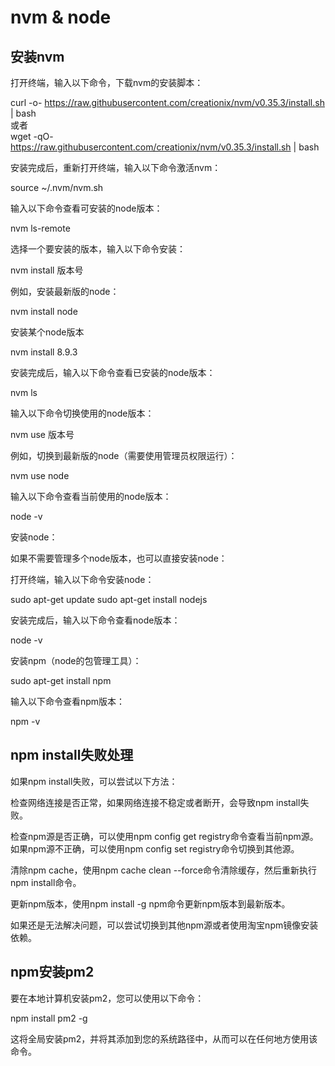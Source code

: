 # nvm & node

## 安装nvm

打开终端，输入以下命令，下载nvm的安装脚本：

curl -o- https://raw.githubusercontent.com/creationix/nvm/v0.35.3/install.sh | bash  
或者  
wget -qO- https://raw.githubusercontent.com/creationix/nvm/v0.35.3/install.sh | bash

安装完成后，重新打开终端，输入以下命令激活nvm：

source ~/.nvm/nvm.sh

输入以下命令查看可安装的node版本：

nvm ls-remote

选择一个要安装的版本，输入以下命令安装：

nvm install 版本号

例如，安装最新版的node：

nvm install node

安装某个node版本

nvm install 8.9.3

安装完成后，输入以下命令查看已安装的node版本：

nvm ls

输入以下命令切换使用的node版本：

nvm use 版本号

例如，切换到最新版的node（需要使用管理员权限运行）：

nvm use node

输入以下命令查看当前使用的node版本：

node -v

安装node：

如果不需要管理多个node版本，也可以直接安装node：

打开终端，输入以下命令安装node：

sudo apt-get update
sudo apt-get install nodejs

安装完成后，输入以下命令查看node版本：

node -v

安装npm（node的包管理工具）：

sudo apt-get install npm

输入以下命令查看npm版本：

npm -v

## npm install失败处理

如果npm install失败，可以尝试以下方法：

检查网络连接是否正常，如果网络连接不稳定或者断开，会导致npm install失败。

检查npm源是否正确，可以使用npm config get registry命令查看当前npm源。如果npm源不正确，可以使用npm config set registry命令切换到其他源。

清除npm cache，使用npm cache clean --force命令清除缓存，然后重新执行npm install命令。

更新npm版本，使用npm install -g npm命令更新npm版本到最新版本。

如果还是无法解决问题，可以尝试切换到其他npm源或者使用淘宝npm镜像安装依赖。

## npm安装pm2

要在本地计算机安装pm2，您可以使用以下命令：

npm install pm2 -g

这将全局安装pm2，并将其添加到您的系统路径中，从而可以在任何地方使用该命令。